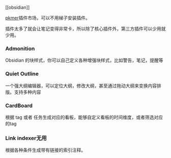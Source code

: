 
[[obsidian]]

[pkmer](https://pkmer.cn/)插件市场，可以不用梯子安装插件。

插件太多了就会让笔记变得非常卡，所以除了核心插件外，第三方插件可以少用就少用。

### Admonition
Obsidian 的块样式，你可以自己定义各种增强块样式，比如警告，笔记，提醒等
### Quiet Outline
一个强大纲编辑器，可以定位大纲，修改大纲，甚至通过拖动大纲来变换内容排版。支持多种内容
### CardBoard

根据 tag 或者 任务生成对应的看板，能够自定义看板的时间维度，或者筛选对应的tag
### Link indexer无用
根据各种条件生成带有链接的索引注释。


